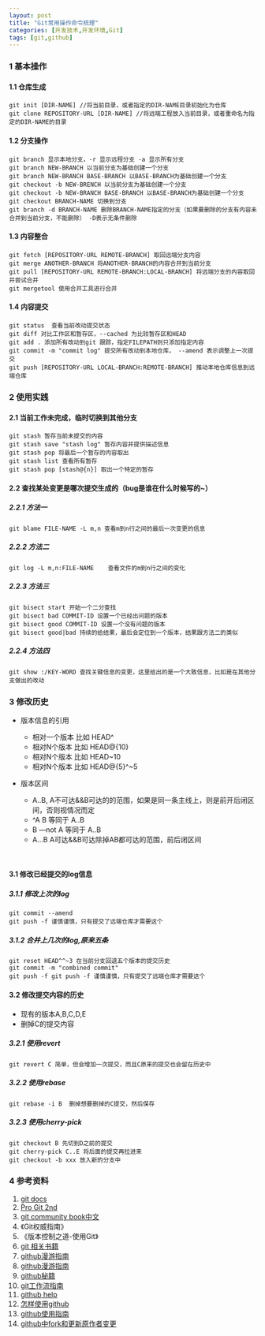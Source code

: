 ```yaml
---
layout: post
title: "Git常用操作命令梳理"
categories: [开发技术,开发环境,Git]
tags: [git,github]
---
```


### 1 基本操作

#### 1.1 仓库生成	

```shell
git init [DIR-NAME] //将当前目录，或者指定的DIR-NAME目录初始化为仓库
git clone REPOSITORY-URL [DIR-NAME] //将远端工程放入当前目录，或者重命名为指定的DIR-NAME的目录
```

#### 1.2 分支操作

```
git branch 显示本地分支，-r 显示远程分支 -a 显示所有分支
git branch NEW-BRANCH 以当前分支为基础创建一个分支
git branch NEW-BRANCH BASE-BRANCH 以BASE-BRANCH为基础创建一个分支
git checkout -b NEW-BRENCH 以当前分支为基础创建一个分支
git checkout -b NEW-BRANCH BASE-BRANCH 以BASE-BRANCH为基础创建一个分支
git checkout BRANCH-NAME 切换到分支
git branch -d BRANCH-NAME 删除BRANCH-NAME指定的分支（如果要删除的分支有内容未合并到当前分支，不能删除） -D表示无条件删除
```

#### 1.3 内容整合

```
git fetch [REPOSITORY-URL REMOTE-BRANCH] 取回远端分支内容
git merge ANOTHER-BRANCH 将ANOTHER-BRANCH的内容合并到当前分支
git pull [REPOSITORY-URL REMOTE-BRANCH:LOCAL-BRANCH] 将远端分支的内容取回并尝试合并
git mergetool 使用合并工具进行合并
```

#### 1.4 内容提交

```
git status  查看当前改动提交状态
git diff 对比工作区和暂存区，--cached 为比较暂存区和HEAD
git add . 添加所有改动到git 跟踪，指定FILEPATH则只添加指定内容
git commit -m "commit log" 提交所有改动到本地仓库， --amend 表示调整上一次提交
git push [REPOSITORY-URL LOCAL-BRANCH:REMOTE-BRANCH] 推动本地仓库信息到远端仓库
```



### 2 使用实践

#### 2.1 当前工作未完成，临时切换到其他分支

```
git stash 暂存当前未提交的内容
git stash save "stash log" 暂存内容并提供描述信息
git stash pop 将最后一个暂存的内容取出
git stash list 查看所有暂存
git stash pop [stash@{n}] 取出一个特定的暂存
```



#### 2.2 查找某处变更是哪次提交生成的（bug是谁在什么时候写的~）

##### 2.2.1 方法一

```
git blame FILE-NAME -L m,n 查看m到n行之间的最后一次变更的信息
```

##### 2.2.2 方法二

```
git log -L m,n:FILE-NAME 	查看文件的m到n行之间的变化
```

##### 2.2.3 方法三

```
git bisect start 开始一个二分查找
git bisect bad COMMIT-ID 设置一个已经出问题的版本
git bisect good COMMIT-ID 设置一个没有问题的版本
git bisect good|bad 持续的给结果，最后会定位到一个版本，结果跟方法二的类似
```

##### 2.2.4 方法四

```
git show :/KEY-WORD 查找关键信息的变更，这里给出的是一个大致信息，比如是在其他分支做出的改动
```



### 3 修改历史

+ 版本信息的引用

  + 相对一个版本 比如 HEAD^
  + 相对N个版本 比如 HEAD@{10}
  + 相对N个版本 比如 HEAD~10
  + 相对N个版本 比如 HEAD@{5}^~5

+ 版本区间 

  + A..B, A不可达&&B可达的的范围，如果是同一条主线上，则是前开后闭区间，否则视情况而定
  + ^A B 等同于 A..B
  + B —not A 等同于 A..B
  + A…B  A可达&&B可达除掉AB都可达的范围，前后闭区间

  ​

#### 3.1 修改已经提交的log信息

##### 3.1.1 修改上次的log

```
git commit --amend
git push -f 谨慎谨慎，只有提交了远端仓库才需要这个
```

##### 3.1.2 合并上几次的log,原来五条

```
git reset HEAD^^~3 在当前分支回退五个版本的提交历史
git commit -m "combined commit" 
git push -f git push -f 谨慎谨慎，只有提交了远端仓库才需要这个
```

#### 3.2 修改提交内容的历史

+ 现有的版本A,B,C,D,E
+ 删掉C的提交内容

##### 3.2.1 使用revert

```
git revert C 简单，但会增加一次提交，而且C原来的提交也会留在历史中
```

##### 3.2.2 使用rebase

```
git rebase -i B  删掉想要删掉的C提交，然后保存
```

##### 3.2.3 使用cherry-pick

```
git checkout B 先切到D之前的提交
git cherry-pick C..E 将后面的提交再拉进来
git checkout -b xxx 放入新的分支中
```





### 4 参考资料

1. [git docs](https://git-scm.com/docs)
2. [Pro Git 2nd](https://git-scm.com/book/en/v2)
3. [git community book中文](http://git.seyren.com/index.html)
4. 《Git权威指南》
5. 《版本控制之道-使用Git》
6. [git 相关书籍](https://git-scm.com/doc/ext)
7. [github漫游指南](http://github.phodal.com/)
8. [github漫游指南](https://github.com/phodal/github-roam)
9. [github秘籍](http://blog.csdn.net/x805433354/article/details/41214895)
10. [git工作流指南](http://blog.jobbole.com/76843/)
11. [github help](https://help.github.com/)
12. [怎样使用github](http://www.zhihu.com/question/20070065)
13. [github使用指南](https://github.com/NeuOL/neuola-legacy/wiki/github%E4%BD%BF%E7%94%A8%E6%8C%87%E5%8D%97https://github.com/NeuOL/neuola-legacy/wiki/github%E4%BD%BF%E7%94%A8%E6%8C%87%E5%8D%97)
14. [github中fork和更新原作者变更](http://my.oschina.net/u/2306127/blog/369167?fromerr=TmdohiO0)


